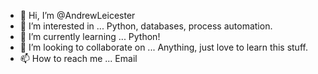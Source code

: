 - 👋 Hi, I’m @AndrewLeicester
- 👀 I’m interested in ... Python, databases, process automation.
- 🌱 I’m currently learning ... Python!
- 💞️ I’m looking to collaborate on ... Anything, just love to learn this stuff.
- 📫 How to reach me ... Email

<!---
AndrewLeicester/AndrewLeicester is a ✨ special ✨ repository because its `README.md` (this file) appears on your GitHub profile.
You can click the Preview link to take a look at your changes.
--->
